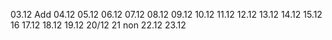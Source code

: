 03.12 Add
04.12
05.12
06.12
07.12
08.12
09.12
10.12
11.12
12.12
13.12
14.12
15.12
16
17.12
18.12
19.12
20/12
21 non
22.12
23.12
